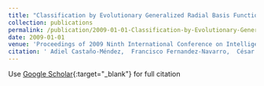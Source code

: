 ```yaml
---
title: "Classification by Evolutionary Generalized Radial Basis Functions"
collection: publications
permalink: /publication/2009-01-01-Classification-by-Evolutionary-Generalized-Radial-Basis-Functions
date: 2009-01-01
venue: 'Proceedings of 2009 Ninth International Conference on Intelligent Systems Design and Applications (ISDA09)'
citation: ' Adiel Castaño-Méndez,  Francisco Fernandez-Navarro,  César Hervás-Martínez,  M.M. García,  Pedro Antonio Gutiérrez, &quot;Classification by Evolutionary Generalized Radial Basis Functions.&quot; Proceedings of 2009 Ninth International Conference on Intelligent Systems Design and Applications (ISDA09), 2009, pp. 203–208.'
---
```

Use [Google Scholar](https://scholar.google.com/scholar?q=Classification+by+Evolutionary+Generalized+Radial+Basis+Functions){:target="_blank"} for full citation